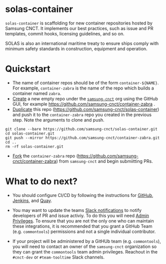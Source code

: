# solas-container
`solas-container` is scaffolding for new container repositories hosted by Samsung CNCT. It implements our best practices, such as issue and PR templates, commit hooks, licensing guidelines, and so on.

SOLAS is also an international maritime treaty to ensure ships comply with minimum safety standards in construction, equipment and operation.

# Quickstart

- The name of container repos should be of the form `container-${NAME}`. For example, `container-zabra` is the name of the repo which builds a container named `zabra`.
- [Create](https://help.github.com/articles/creating-a-new-repository/) a new empty repo under the [`samsung-cnct`](https://github.com/samsung-cnct) org using the GitHub GUI, for example https://github.com/samsung-cnct/container-zabra .
- [Duplicate](https://help.github.com/articles/duplicating-a-repository/) this repo (https://github.com/samsung-cnct/solas-container) and push it to the `container-zabra` repo you created in the previous step. Note the arguments to clone and push.

```
git clone --bare https://github.com/samsung-cnct/solas-container.git
cd solas-container.git
git push --mirror https://github.com/samsung-cnct/container-zabra.git
cd ..
rm -rf solas-container.git
```

- [Fork](https://help.github.com/articles/fork-a-repo/) the `container-zabra` repo (https://github.com/samsung-cnct/container-zabra) from `samsung-cnct` and begin submiitting PRs.

# What to do next?

- You should configure CI/CD by following the instructions for [GitHub](https://github.com/samsung-cnct/solas-container/blob/master/docs/github.md), [Jenkins](https://github.com/samsung-cnct/solas-container/blob/master/docs/jenkins.md), and [Quay](https://github.com/samsung-cnct/solas-container/blob/master/docs/quay.md).

- You may want to update the teams [Slack notifications](https://samsung-cnct.slack.com/apps/search?q=github) to notify developers of PR and issue activiy. To do this you will need [Admin Privileges](https://help.github.com/articles/repository-permission-levels-for-an-organization/). To ensure that you are not the only one who can maintain these integrations, it is recommended that you grant a GitHub Team (e.g. `commontools`) permissions and not a single individual contributor.

- If your project will be administered by a GitHUb team (e.g. `commontools`), you will need to contact an owner of the `samsung-cnct` organization so they can grant the `commontools` team admin privileges. Reachout in the `#cnct-dev` or `#team-tooltime` Slack channels.
